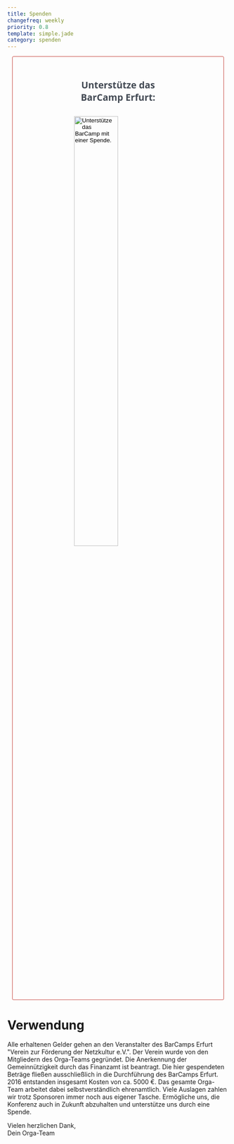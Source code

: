 ```yaml
---
title: Spenden
changefreq: weekly
priority: 0.8
template: simple.jade
category: spenden
---
```




<div style="margin-bottom: 70px; border: 1px; border-style: solid; border-radius: 3px; color: #c6463f; max-width:400px; padding-top: 20px; padding-bottom: 40px; padding-left: 40px; padding-right: 40px; text-align: center; margin: auto;">
<h2 style="color: #434a54; font-size: 1.5em; font-family: 'Open Sans', sans-serif; line-height: 1.333; -webkit-font-smoothing: antialiased; margin-bottom: 30px;">
Unterstütze das <br />BarCamp Erfurt:
</h2>
<form action="https://www.paypal.com/cgi-bin/webscr" method="post" target="_top" id="spenden" name="spenden"
<input type="hidden" name="cmd" value="_s-xclick">
<input type="hidden" name="hosted_button_id" value="48KW76SU6FQMA">
<input type="image" src="https://www.paypalobjects.com/de_DE/DE/i/btn/btn_donateCC_LG.gif" width="50%" border="0" name="submit" alt="Unterstütze das BarCamp mit einer Spende.">
</div>

# Verwendung
  Alle erhaltenen Gelder gehen an den Veranstalter des BarCamps Erfurt "Verein zur Förderung der Netzkultur e.V.".
  Der Verein wurde von den Mitgliedern des Orga-Teams gegründet. Die Anerkennung der Gemeinnützigkeit durch das Finanzamt ist beantragt. Die hier gespendeten Beträge fließen ausschließlich in die Durchführung des BarCamps Erfurt. 2016 entstanden insgesamt Kosten von ca. 5000 €. Das gesamte Orga-Team arbeitet dabei selbstverständlich ehrenamtlich. Viele Auslagen zahlen wir trotz Sponsoren immer noch aus eigener Tasche. Ermögliche uns, die Konferenz auch in Zukunft abzuhalten und unterstütze uns durch eine Spende. 

  Vielen herzlichen Dank,
  <br />
  Dein Orga-Team